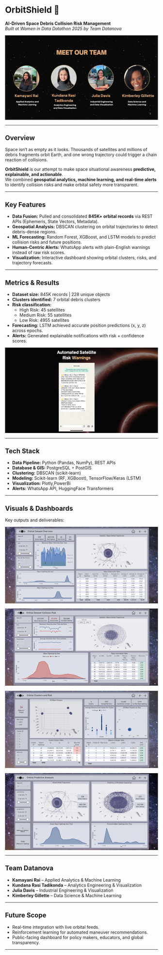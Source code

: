 # OrbitShield 🚀  
**AI-Driven Space Debris Collision Risk Management**  
*Built at Women in Data Datathon 2025 by Team Datanova*  

![Team](images/i5.png)  

---

## Overview  
Space isn’t as empty as it looks. Thousands of satellites and millions of debris fragments orbit Earth, and one wrong trajectory could trigger a chain reaction of collisions.  

**OrbitShield** is our attempt to make space situational awareness **predictive, explainable, and actionable**.  
We combined **geospatial analytics, machine learning, and real-time alerts** to identify collision risks and make orbital safety more transparent.  

---

## Key Features  
- **Data Fusion:** Pulled and consolidated **845K+ orbital records** via REST APIs (Ephemeris, State Vectors, Metadata).  
- **Geospatial Analysis:** DBSCAN clustering on orbital trajectories to detect debris-dense regions.  
- **ML Forecasting:** Random Forest, XGBoost, and LSTM models to predict collision risks and future positions.  
- **Human-Centric Alerts:** WhatsApp alerts with plain-English warnings instead of raw risk scores.  
- **Visualization:** Interactive dashboard showing orbital clusters, risks, and trajectory forecasts.  

---

## Metrics & Results  
- **Dataset size:** 845K records | 228 unique objects  
- **Clusters identified:** 7 orbital debris clusters  
- **Risk classification:**  
  - High Risk: 45 satellites  
  - Medium Risk: 55 satellites  
  - Low Risk: 4955 satellites  
- **Forecasting:** LSTM achieved accurate position predictions (x, y, z) across epochs.  
- **Alerts:** Generated explainable notifications with risk + confidence scores.  

![alerts](images/i6.png)  

---

## Tech Stack

* **Data Pipeline:** Python (Pandas, NumPy), REST APIs
* **Database & GIS:** PostgreSQL + PostGIS
* **Clustering:** DBSCAN (scikit-learn)
* **Modeling:** Scikit-learn (RF, XGBoost), TensorFlow/Keras (LSTM)
* **Visualization:** Plotly,PowerBi
* **Alerts:** WhatsApp API, HuggingFace Transformers
  
---

## Visuals & Dashboards

Key outputs and deliverables:

![Overview](images/i1.png)  

![collison risk](images/i2.png)  

![collison risk](images/i3.png) 

![collison risk](images/i4.png) 

---

## Team Datanova

* **Kamayani Rai** – Applied Analytics & Machine Learning
* **Kundana Rasi Tadikonda** – Analytics Engineering & Visualization
* **Julia Davis** – Industrial Engineering & Visualization
* **Kimberley Gillette** – Data Science & Machine Learning

---

## Future Scope

* Real-time integration with live orbital feeds.
* Reinforcement learning for automated maneuver recommendations.
* Public-facing dashboard for policy makers, educators, and global transparency.

---
